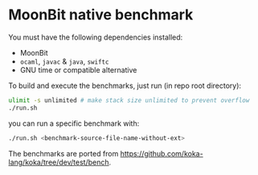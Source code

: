 # MoonBit native benchmark

You must have the following dependencies installed:

- MoonBit
- `ocaml`, `javac` & `java`, `swiftc`
- GNU time or compatible alternative

To build and execute the benchmarks, just run (in repo root directory):

```bash
ulimit -s unlimited # make stack size unlimited to prevent overflow
./run.sh
```

you can run a specific benchmark with:

```bash
./run.sh <benchmark-source-file-name-without-ext>
```

The benchmarks are ported from <https://github.com/koka-lang/koka/tree/dev/test/bench>.
